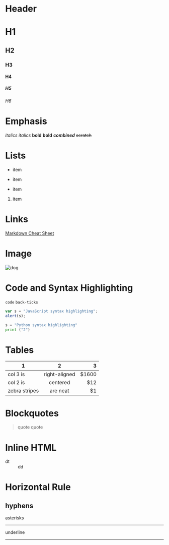 # Header

# H1
## H2
### H3
#### H4
##### H5
###### H6

# Emphasis
*italics*
_italics_
**bold**
__bold__
**_combined_**
~~scratch~~

# Lists
- item
* item
+ item
1. item

# Links

[Markdown Cheat Sheet](https://github.com/adam-p/markdown-here/wiki/Markdown-Cheatsheet)

# Image
![dog](https://pbs.twimg.com/profile_images/888907252702347265/g2JwwLDR_400x400.jpg)

# Code and Syntax Highlighting
`code` `back-ticks`
```javascript
var s = "JavaScript syntax highlighting";
alert(s);
```
```python
s = "Python syntax highlighting"
print ("2")
```
# Tables

| 1        | 2            | 3     |
| ------------- |:-------------:| -----:|
| col 3 is      | right-aligned | $1600 |
| col 2 is      | centered      |   $12 |
| zebra stripes | are neat      |    $1 |

# Blockquotes

>quote
>quote

# Inline HTML

<dl>
  <dt>dt</dt>
  <dd>dd</dd>
</dl>

# Horizontal Rule

hyphens
---
asterisks
***
underline
___

